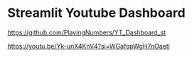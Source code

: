 # Streamlit Youtube Dashboard

https://github.com/PlayingNumbers/YT_Dashboard_st

https://youtu.be/Yk-unX4KnV4?si=WGafqpWgH7nOaetj
